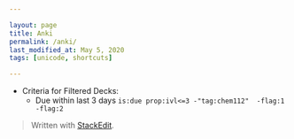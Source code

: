 ```yaml
---  

layout: page
title: Anki
permalink: /anki/  
last_modified_at: May 5, 2020
tags: [unicode, shortcuts]  

--- 
```


* Criteria for Filtered Decks:
  * Due within last 3 days `is:due prop:ivl<=3 -"tag:chem112"  -flag:1 -flag:2`



> Written with  [StackEdit](https://stackedit.io/).

<!--stackedit_data:
eyJoaXN0b3J5IjpbODE0MzczNjMyXX0=
-->